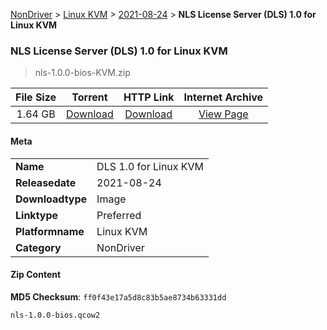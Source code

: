 
[NonDriver](/README.md)  >  [Linux KVM](/index/NonDriver/Linux_KVM.md)  >  [2021-08-24](/index/NonDriver/Linux_KVM/2021-08-24.md)  >  **NLS License Server (DLS) 1.0 for Linux KVM**


###    NLS License Server (DLS) 1.0 for Linux KVM

> nls-1.0.0-bios-KVM.zip   


| **File Size** | **Torrent**  | **HTTP Link** | **Internet Archive** |
|:-------------:|:------------:|:-------------:|:--------------------:|
| 1.64 GB |  [Download](https://archive.org/download/nvgpu_nls-1.0.0-bios-KVM.zip/nvgpu_nls-1.0.0-bios-KVM.zip_archive.torrent)       | [Download](https://archive.org/compress/nvgpu_nls-1.0.0-bios-KVM.zip) | [View Page](https://archive.org/details/nvgpu_nls-1.0.0-bios-KVM.zip)       |

#### Meta

<table>
<tr><td><strong>Name</strong></td><td>DLS 1.0 for Linux KVM</td></tr>
<tr><td><strong>Releasedate</strong></td><td>2021-08-24</td></tr>
<tr><td><strong>Downloadtype</strong></td><td>Image</td></tr>
<tr><td><strong>Linktype</strong></td><td>Preferred</td></tr>
<tr><td><strong>Platformname</strong></td><td>Linux KVM</td></tr>
<tr><td><strong>Category</strong></td><td>NonDriver</td></tr>
</table>

#### Zip Content

**MD5 Checksum**: `ff0f43e17a5d8c83b5ae8734b63331dd`

```text
nls-1.0.0-bios.qcow2
```